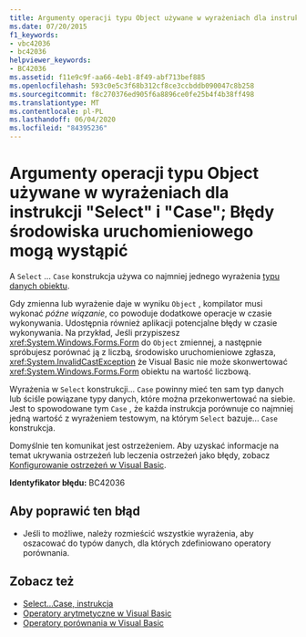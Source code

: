 ```yaml
---
title: Argumenty operacji typu Object używane w wyrażeniach dla instrukcji "Select" i "Case"; Błędy środowiska uruchomieniowego mogą wystąpić
ms.date: 07/20/2015
f1_keywords:
- vbc42036
- bc42036
helpviewer_keywords:
- BC42036
ms.assetid: f11e9c9f-aa66-4eb1-8f49-abf713bef885
ms.openlocfilehash: 593c0e5c3f68b312cf8ce3ccbddb090047c8b258
ms.sourcegitcommit: f8c270376ed905f6a8896ce0fe25b4f4b38ff498
ms.translationtype: MT
ms.contentlocale: pl-PL
ms.lasthandoff: 06/04/2020
ms.locfileid: "84395236"
---
```

# <a name="operands-of-type-object-used-in-expressions-for-select-case-statements-runtime-errors-could-occur"></a>Argumenty operacji typu Object używane w wyrażeniach dla instrukcji "Select" i "Case"; Błędy środowiska uruchomieniowego mogą wystąpić
A `Select` ... `Case` konstrukcja używa co najmniej jednego wyrażenia [typu danych obiektu](../language-reference/data-types/object-data-type.md).  
  
 Gdy zmienna lub wyrażenie daje w wyniku `Object` , kompilator musi wykonać *późne wiązanie*, co powoduje dodatkowe operacje w czasie wykonywania. Udostępnia również aplikacji potencjalne błędy w czasie wykonywania. Na przykład, Jeśli przypiszesz <xref:System.Windows.Forms.Form> do `Object` zmiennej, a następnie spróbujesz porównać ją z liczbą, środowisko uruchomieniowe zgłasza, <xref:System.InvalidCastException> że Visual Basic nie może skonwertować <xref:System.Windows.Forms.Form> obiektu na wartość liczbową.  
  
 Wyrażenia w `Select` konstrukcji... `Case` powinny mieć ten sam typ danych lub ściśle powiązane typy danych, które można przekonwertować na siebie. Jest to spowodowane tym `Case` , że każda instrukcja porównuje co najmniej jedną wartość z wyrażeniem testowym, na którym `Select` bazuje... `Case` konstrukcja.  
  
 Domyślnie ten komunikat jest ostrzeżeniem. Aby uzyskać informacje na temat ukrywania ostrzeżeń lub leczenia ostrzeżeń jako błędy, zobacz [Konfigurowanie ostrzeżeń w Visual Basic](/visualstudio/ide/configuring-warnings-in-visual-basic).  
  
 **Identyfikator błędu:** BC42036  
  
## <a name="to-correct-this-error"></a>Aby poprawić ten błąd  
  
- Jeśli to możliwe, należy rozmieścić wszystkie wyrażenia, aby oszacować do typów danych, dla których zdefiniowano operatory porównania.  
  
## <a name="see-also"></a>Zobacz też

- [Select...Case, instrukcja](../language-reference/statements/select-case-statement.md)
- [Operatory arytmetyczne w Visual Basic](../programming-guide/language-features/operators-and-expressions/arithmetic-operators.md)
- [Operatory porównania w Visual Basic](../programming-guide/language-features/operators-and-expressions/comparison-operators.md)
